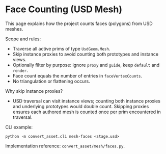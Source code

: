 # Face Counting (USD Mesh)

This page explains how the project counts faces (polygons) from USD meshes.

Scope and rules:
- Traverse all active prims of type `UsdGeom.Mesh`.
- Skip instance proxies to avoid counting both prototypes and instance views.
- Optionally filter by purpose: ignore `proxy` and `guide`, keep `default` and `render`.
- Face count equals the number of entries in `faceVertexCounts`.
- No triangulation or flattening occurs.

Why skip instance proxies?
- USD traversal can visit instance views; counting both instance proxies and underlying prototypes would double count. Skipping proxies ensures each authored mesh is counted once per prim encountered in traversal.

CLI example:
```
python -m convert_asset.cli mesh-faces <stage.usd>
```

Implementation reference: `convert_asset/mesh/faces.py`.
